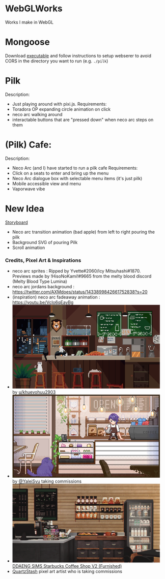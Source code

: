 # WebGLWorks
Works I make in WebGL

# Mongoose
Download [executable](https://mongoose.ws/binary/) and follow instructions to setup webserer to avoid CORS in the directory you want to run (e.g. `./pilk`)

# Pilk
Description:
- Just playing around with pixi.js.
Requirements:
- Toradora OP expanding circle animation on click
- neco arc walking around
- interactable buttons that are "pressed down" when neco arc steps on them

# (Pilk) Cafe:
Description:
- Neco Arc (and I) have started to run a pilk cafe
Requirements:
- Click on a seats to enter and bring up the menu
- Neco Arc dialogue box with selectable menu items (it's just pilk)
- Mobile accessible view and menu
- Vaporwave vibe

# New Idea

[Storyboard](https://youtu.be/Ky0gz481nLg)
- Neco arc transition animation (bad apple) from left to right pouring the pilk
- Background SVG of pouring Pilk
- Scroll animation

### Credits, Pixel Art & Inspirations

- neco arc sprites : Ripped by Yvette#2060/Icy Mitsuhashi#1870. Previews made by !HisoNoKami!#9665 from the melty blood discord (Melty Blood Type Lumina)
- neco arc jordans background : https://twitter.com/AXMdoes/status/1433899842661752838?s=20
- (inspiration) neco arc fadeaway animation : https://youtu.be/VcIo6qEayBg 
- [![Animated coffee counter with cats](./pilk/assets/coffeecounter1thumb.png)](./pilk/assets/coffeecounter1.mp4) by [u/khuevohuu2903](https://www.reddit.com/r/PixelArt/comments/viwbk5/coffee_shop/?utm_source=share&utm_medium=web2x&context=3)
- [![Animated coffee counter with person](./pilk/assets/coffeecounter2thumb.png)](./pilk/assets/coffeecounter2.mp4) by [@YaleiSyu](https://twitter.com/YaleiSyu) taking commissions
- ![Starbucks pixel art](./pilk/assets/sims4starbucks04.png) [DDAENG SIMS Starbucks Coffee Shop V2 (Furnished) ](https://ddaengsims.blogspot.com/2017/08/starbucks-coffee-shop-v2-furnished.html?m=1)
- [QuartzStash](https://www.deviantart.com/quartzstash/shop/commissions) pixel art artist who is taking commissions
